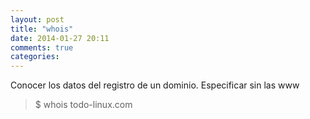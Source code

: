 ```yaml
---
layout: post
title: "whois"
date: 2014-01-27 20:11
comments: true
categories: 
---
```

Conocer los datos del registro de un dominio. Especificar sin las www

>$ whois todo-linux.com 

